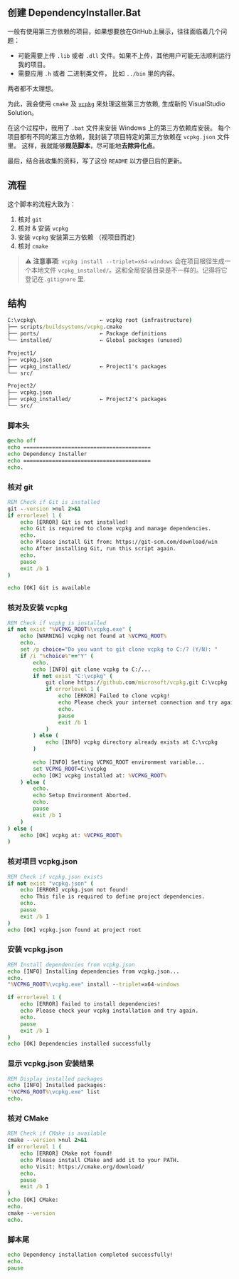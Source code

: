 ## 创建 DependencyInstaller.Bat

一般有使用第三方依赖的项目，如果想要放在GitHub上展示，往往面临着几个问题：

- 可能需要上传 `.lib` 或者 `.dll` 文件。如果不上传，其他用户可能无法顺利运行我的项目。
- 需要应用 `.h` 或者 二进制类文件， 比如 `../bin` 里的内容。

两者都不太理想。

为此，我会使用 `cmake` 及 [`vcpkg`](https://github.com/hchia93/hchia93/blob/main/vcpkg-README.md) 来处理这些第三方依赖, 生成新的 VisualStudio Solution。

在这个过程中，我用了 `.bat` 文件来安装 Windows 上的第三方依赖库安装。
每个项目都有不同的第三方依赖，我封装了项目特定的第三方依赖在 `vcpkg.json` 文件里。 这样，我就能够**规范脚本**，尽可能地**去除异化点**。

最后，结合我收集的资料，写了这份 `README` 以方便日后的更新。

## 流程
这个脚本的流程大致为：

1. 核对 `git`
2. 核对 & 安装 `vcpkg`
3. 安装 `vcpkg` 安装第三方依赖 （视项目而定)
4. 核对 `cmake`

> **⚠️ 注意事项**: 
> `vcpkg install --triplet=x64-windows` 会在项目根径生成一个本地文件 `vcpkg_installed/`。这和全局安装目录是不一样的。记得将它登记在`.gitignore` 里.

## 结构
```cmd
C:\vcpkg\                    ← vcpkg root (infrastructure)
├── scripts/buildsystems/vcpkg.cmake
├── ports/                   ← Package definitions
└── installed/               ← Global packages (unused)

Project1/
├── vcpkg.json
├── vcpkg_installed/         ← Project1's packages
└── src/

Project2/
├── vcpkg.json  
├── vcpkg_installed/         ← Project2's packages
└── src/
```

### 脚本头
```cmd
@echo off
echo ========================================
echo Dependency Installer
echo ========================================
echo.
```

### 核对 git
```cmd
REM Check if Git is installed
git --version >nul 2>&1
if errorlevel 1 (
    echo [ERROR] Git is not installed!
    echo Git is required to clone vcpkg and manage dependencies.
    echo.
    echo Please install Git from: https://git-scm.com/download/win
    echo After installing Git, run this script again.
    echo.
    pause
    exit /b 1
)

echo [OK] Git is available
```
### 核对及安装 vcpkg
```cmd
REM Check if vcpkg is installed
if not exist "%VCPKG_ROOT%\vcpkg.exe" (
    echo [WARNING] vcpkg not found at %VCPKG_ROOT%
    echo.
    set /p choice="Do you want to git clone vcpkg to C:/? (Y/N): "
    if /i "%choice%"=="Y" (
        echo.
        echo [INFO] git clone vcpkg to C:/...
        if not exist "C:\vcpkg" (
            git clone https://github.com/microsoft/vcpkg.git C:\vcpkg
            if errorlevel 1 (
                echo [ERROR] Failed to clone vcpkg!
                echo Please check your internet connection and try again.
                echo.
                pause
                exit /b 1
            )
        ) else (
            echo [INFO] vcpkg directory already exists at C:\vcpkg
        )
        
        echo [INFO] Setting VCPKG_ROOT environment variable...
        set VCPKG_ROOT=C:\vcpkg
        echo [OK] vcpkg installed at: %VCPKG_ROOT%
    ) else (
        echo.
        echo Setup Environment Aborted.
        echo.
        pause
        exit /b 1
    )
) else (
    echo [OK] vcpkg at: %VCPKG_ROOT%
)
```
### 核对项目 vcpkg.json
```cmd
REM Check if vcpkg.json exists
if not exist "vcpkg.json" (
    echo [ERROR] vcpkg.json not found!
    echo This file is required to define project dependencies.
    echo.
    pause
    exit /b 1
)
echo [OK] vcpkg.json found at project root
```

### 安装 vcpkg.json
```cmd
REM Install dependencies from vcpkg.json
echo [INFO] Installing dependencies from vcpkg.json...
echo.
"%VCPKG_ROOT%\vcpkg.exe" install --triplet=x64-windows

if errorlevel 1 (
    echo [ERROR] Failed to install dependencies!
    echo Please check your vcpkg installation and try again.
    echo.
    pause
    exit /b 1
)
echo [OK] Dependencies installed successfully
```

### 显示 vcpkg.json 安装结果
```cmd
REM Display installed packages
echo [INFO] Installed packages:
"%VCPKG_ROOT%\vcpkg.exe" list
echo.
```

### 核对 CMake
```cmd
REM Check if CMake is available
cmake --version >nul 2>&1
if errorlevel 1 (
    echo [ERROR] CMake not found!
    echo Please install CMake and add it to your PATH.
    echo Visit: https://cmake.org/download/
    echo.
    pause
    exit /b 1
)
echo [OK] CMake: 
echo.
cmake --version
echo.
```
### 脚本尾
```cmd
echo Dependency installation completed successfully!
echo.
pause 
```


